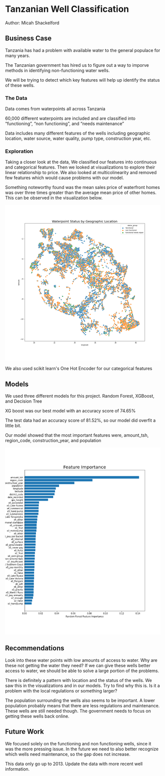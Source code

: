 # Tanzanian Well Classification

Author: Micah Shackelford



## Business Case

Tanzania has had a problem with available water to the general populace for many years.

The Tanzanian government has hired us to figure out a way to imporve methods in identifying non-functioning water wells.

We will be trying to detect which key features will help up identify the status of these wells.

### The Data

Data comes from waterpoints all across Tanzania

60,000 different waterpoints are included and are classified into “functioning”, “non functioning”, and “needs maintenance”

Data includes many different features of the wells including geographic location, water source, water quality, pump type, construction year, etc.




### Exploration
Taking a closer look at the data, We classified our features into continuous and categorical features. Then we looked at visualizations
to explore their linear relationship to price. We also looked at multicolinearity and removed  few features which would cause problems with our model.

Something noteworthy found was the mean sales price of waterfront homes was over three times greater than the average mean price of other homes. This can be observed in the visualization below.

![Location Map.png](https://github.com/shackemn/Tanzanian-Well-Classification/blob/main/Location%20Map.png)

We also used scikit learn's One Hot Encoder for our categorical features


## Models

We used three different models for this project. Random Forest, XGBoost, and Decision Tree

XG boost was our best model with an accuracy score of 74.65%

The test data had an accuracy score of 81.52%, so our model did overfit a little bit. 

Our model showed that the most important features were, amount_tsh, region_code, construction_year, and population

![Feature Importance2.png](https://github.com/shackemn/Tanzanian-Well-Classification/blob/main/Feature%20Importance2.png)




## Recommendations

Look into these water points with low amounts of access to water. Why are these not getting the water they need? If we can give these wells better access to water, we should be able to solve a large portion of the problems.

There is definitely a pattern with location and the status of the wells. We saw this in the visualizations and in our models. Try to find why this is. Is it a problem with the local regulations or something larger?

The population surrounding the wells also seems to be important. A lower population probably means that there are less regulations and maintenance. These wells are still needed though. The government needs to focus on getting these wells back online.

## Future Work

We focused solely on the functioning and non functioning wells, since it was the more pressing issue. In the future we need to also better recognize which wells need maintenance, so the gap does not increase.

This data only go up to 2013. Update the data with more recent well information.



